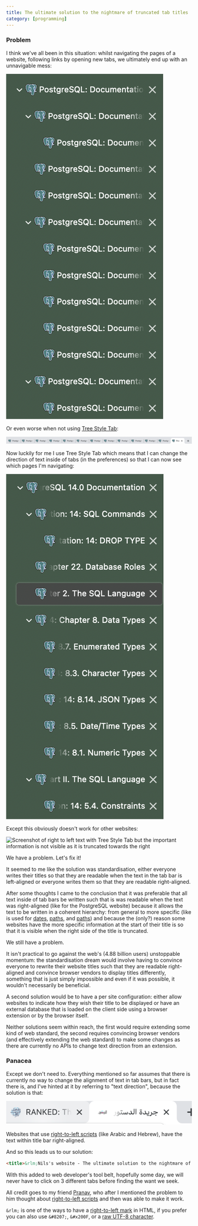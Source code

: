 ```yaml
---
title: The ultimate solution to the nightmare of truncated tab titles
category: [programming]
---
```


### Problem

I think we've all been in this situation: whilst navigating the pages of a
website, following links by opening new tabs, we ultimately end up with an
unnavigable mess:

![Screenshot of tabs with the right of the title truncated][1]

Or even worse when not using [Tree Style Tab][2]:

![Screenshot of tabs with the right of the title truncated in Chrome][3]

Now luckily for me I use Tree Style Tab which means that I can change the
direction of text inside of tabs (in the preferences) so that I can now see
which pages I'm navigating:

![Screenshot of right to left text with Tree Style Tab][4]

Except this obviously doesn't work for other websites:

![Screenshot of right to left text with Tree Style Tab but the important
information is not visible as it is truncated towards the right][5]

We have a problem. Let's fix it!

It seemed to me like the solution was standardisation, either everyone writes
their titles so that they are readable when the text in the tab bar is
left-aligned or everyone writes them so that they are readable right-aligned.

After some thoughts I came to the conclusion that it was preferable that all
text inside of tab bars be written such that is was readable when the text was
right-aligned (like for the PostgreSQL website) because it allows the text to be
written in a coherent hierarchy: from general to more specific (like is used
for [dates][6], [paths][7], and [paths][8]) and because the (only?) reason some
websites have the more specific information at the start of their title is
so that it is visible when the right side of the title is truncated.

We still have a problem.

It isn't practical to go against the web's (4.88 billion users) unstoppable
momentum: the standardisation dream would involve having to convince everyone
to rewrite their website titles such that they are readable right-aligned and
convince browser vendors to display titles differently, something that is just
simply impossible and even if it was possible, it wouldn't necessarily be
beneficial.

A second solution would be to have a per site configuration: either allow
websites to indicate how they wish their title to be displayed or have an
external database that is loaded on the client side using a browser extension
or by the browser itself.

Neither solutions seem within reach, the first would require extending some
kind of web standard, the second requires convincing browser vendors (and
effectively extending the web standard) to make some changes as there are
currently no APIs to change text direction from an extension.

### Panacea

Except we don't need to. Everything mentioned so far assumes that there is
currently no way to change the alignment of text in tab bars, but in fact there
is, and I've hinted at it by referring to "text direction", because the
solution is that:

![The tab with Arabic text is right aligned and truncated towards the left][10]

Websites that use [right-to-left scripts][9] (like Arabic and Hebrew), have
the text within title bar right-aligned.

And so this leads us to our solution:

```html
<title>&rlm;Nils's website - The ultimate solution to the nightmare of truncated tab titles</title>
```

With this added to web developer's tool belt, hopefully some day, we will never
have to click on 3 different tabs before finding the want we seek.

All credit goes to my friend [Pranav][pranav], who after I mentioned the
problem to him thought about [right-to-left scripts][9] and then was able to
make it work.

`&rlm;` is one of the ways to have a [right-to-left mark][rlm] in HTML, if you
prefer you can also use `&#8207;`, `&#x200F`, or a [raw UTF-8 character][11].

[1]: /assets/files/title-direction/tabs_ltr_same.png
[2]: https://github.com/piroor/treestyletab
[3]: /assets/files/title-direction/tabs_ltr_same_chrome.png
[4]: /assets/files/title-direction/tabs_rtl.png
[5]: /assets/files/title-direction/tabs_rtl_same.png
[6]: https://en.wikipedia.org/wiki/ISO_8601
[7]: https://en.wikipedia.org/wiki/URL
[8]: https://doc.rust-lang.org/reference/items/modules.html#module-source-filenames
[9]: https://en.wikipedia.org/wiki/Right-to-left_script
[10]: /assets/files/title-direction/arabic_news.png
[11]: https://unicode-explorer.com/c/200F

[pranav]: https://pranavg.me/
[rlm]: https://en.wikipedia.org/wiki/Right-to-left_mark
